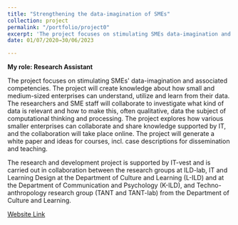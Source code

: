 ```yaml
---
title: "Strengthening the data-imagination of SMEs"
collection: project
permalink: "/portfolio/project0"
excerpt: 'The project focuses on stimulating SMEs data-imagination and associated competencies.The project will create knowledge about how small and medium-sized enterprises can understand, utilize and learn from their data'
date: 01/07/2020→30/06/2023

---
```


**My role: Research Assistant**

The project focuses on stimulating SMEs' data-imagination and associated competencies. The project will create knowledge about how small and medium-sized enterprises can understand, utilize and learn from their data. The researchers and SME staff will collaborate to investigate what kind of data is relevant and how to make this, often qualitative, data the subject of computational thinking and processing. The project explores how various smaller enterprises can collaborate and share knowledge supported by IT, and the collaboration will take place online. The project will generate a white paper and ideas for courses, incl. case descriptions for dissemination and teaching.

The research and development project is supported by IT-vest and is carried out in collaboration between the research groups at ILD-lab, IT and Learning Design at the Department of Culture and Learning (L-ILD) and at the Department of Communication and Psychology (K-ILD), and Techno-anthropology research group (TANT and TANT-lab) from the Department of Culture and Learning. 

[Website Link](https://vbn.aau.dk/en/projects/styrkelse-af-smvernes-datafantasi)
